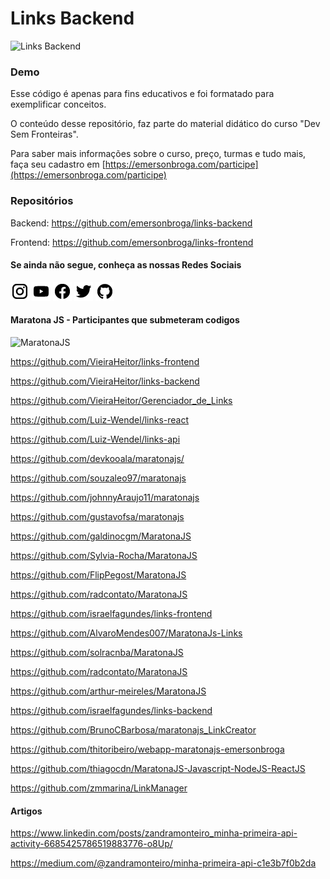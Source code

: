 # Links Backend

![Links Backend](http://s3.emerson.link/prints/2020-07-05-064455-tmqlx.png)

### Demo

Esse código é apenas para fins educativos e foi formatado para exemplificar conceitos.

O conteúdo desse repositório, faz parte do material didático do curso "Dev Sem Fronteiras".

Para saber mais informações sobre o curso, preço, turmas e tudo mais, faça seu cadastro em
[https://emersonbroga.com/participe](https://emersonbroga.com/participe)

### Repositórios

Backend: https://github.com/emersonbroga/links-backend

Frontend: https://github.com/emersonbroga/links-frontend

#### Se ainda não segue, conheça as nossas Redes Sociais

[![instagram.com/emersonbrogadev](https://github.com/emersonbroga/social-media-snippets/blob/master/static/instagram.png?raw=true)](https://emersonbroga.com/instagram)
[![youtube.com/c/emersonbrogadev](https://github.com/emersonbroga/social-media-snippets/blob/master/static/youtube.png?raw=true)](https://emersonbroga.com/youtube)
[![facebook.com/emersonbrogadev](https://github.com/emersonbroga/social-media-snippets/blob/master/static/facebook.png?raw=true)](https://emersonbroga.com/facebook)
[![twitter.com/emersonbrogadev](https://github.com/emersonbroga/social-media-snippets/blob/master/static/twitter.png?raw=true)](https://emersonbroga.com/twitter)
[![github.com/emersonbroga](https://github.com/emersonbroga/social-media-snippets/blob/master/static/github.png?raw=true)](https://emersonbroga.com/github)



#### Maratona JS - Participantes que submeteram codigos

![MaratonaJS](http://s3.emerson.link/prints/2020-07-05-074937-06n3n.png)

https://github.com/VieiraHeitor/links-frontend

https://github.com/VieiraHeitor/links-backend

https://github.com/VieiraHeitor/Gerenciador_de_Links

https://github.com/Luiz-Wendel/links-react

https://github.com/Luiz-Wendel/links-api

https://github.com/devkooala/maratonajs/

https://github.com/souzaleo97/maratonajs

https://github.com/johnnyAraujo11/maratonajs

https://github.com/gustavofsa/maratonajs

https://github.com/galdinocgm/MaratonaJS

https://github.com/Sylvia-Rocha/MaratonaJS

https://github.com/FlipPegost/MaratonaJS

https://github.com/radcontato/MaratonaJS

https://github.com/israelfagundes/links-frontend

https://github.com/AlvaroMendes007/MaratonaJs-Links

https://github.com/solracnba/MaratonaJS

https://github.com/radcontato/MaratonaJS

https://github.com/arthur-meireles/MaratonaJS

https://github.com/israelfagundes/links-backend

https://github.com/BrunoCBarbosa/maratonajs_LinkCreator

https://github.com/thitoribeiro/webapp-maratonajs-emersonbroga

https://github.com/thiagocdn/MaratonaJS-Javascript-NodeJS-ReactJS

https://github.com/zmmarina/LinkManager


#### Artigos

https://www.linkedin.com/posts/zandramonteiro_minha-primeira-api-activity-6685425786519883776-o8Up/

https://medium.com/@zandramonteiro/minha-primeira-api-c1e3b7f0b2da


